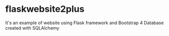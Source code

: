 # flaskwebsite2plus
It's an example of website using Flask framework and Bootstrap 4
Database created with SQLAlchemy
